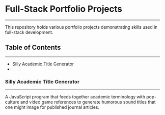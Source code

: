 # Full-Stack Portfolio Projects
---
This repository holds various portfolio projects demonstrating skills used in full-stack development.

## Table of Contents
---
* [Silly Academic Title Generator](#satg)
* 


### Silly Academic Title Generator <a name="satg"></a>
---
A JavaScript program that feeds together academic terminology with pop-culture and video game references to generate humorous sound titles that one might image for published journal articles.
